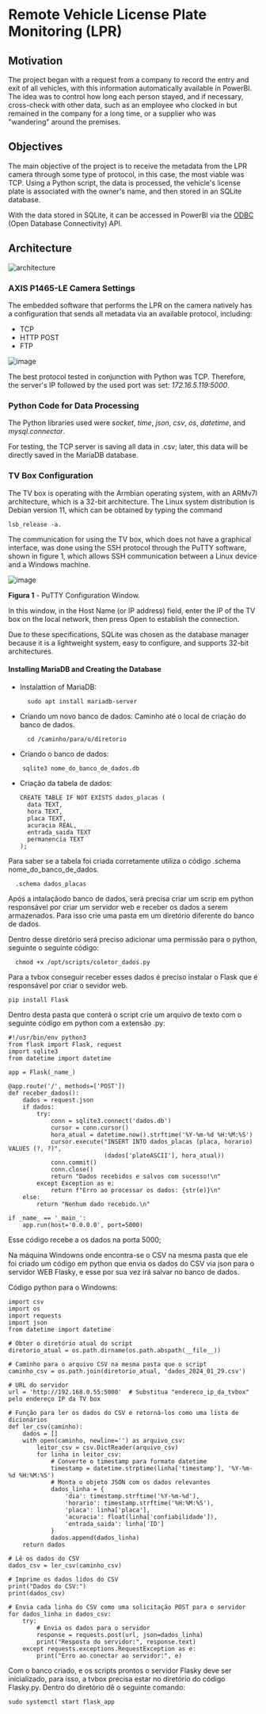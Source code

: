 # Remote Vehicle License Plate Monitoring (LPR)

## Motivation
The project began with a request from a company to record the entry and exit of all vehicles, with this information automatically available in PowerBI. The idea was to control how long each person stayed, and if necessary, cross-check with other data, such as an employee who clocked in but remained in the company for a long time, or a supplier who was "wandering" around the premises.

## Objectives
The main objective of the project is to receive the metadata from the LPR camera through some type of protocol, in this case, the most viable was TCP. Using a Python script, the data is processed, the vehicle's license plate is associated with the owner's name, and then stored in an SQLite database.

With the data stored in SQLite, it can be accessed in PowerBI via the [ODBC](https://en.wikipedia.org/wiki/Open_Database_Connectivity) (Open Database Connectivity) API.

## Architecture

![architecture](https://github.com/johnbarbosas/LPR/assets/89945583/b82b8857-0f06-47ee-9559-cbfb570cfa07)

### AXIS P1465-LE Camera Settings
The embedded software that performs the LPR on the camera natively has a configuration that sends all metadata via an available protocol, including:
- TCP
- HTTP POST
- FTP

![image](https://github.com/johnbarbosas/LPR/assets/89945583/5a0809d6-2d7b-4578-b97f-b8166bdb56b4)

The best protocol tested in conjunction with Python was TCP. Therefore, the server's IP followed by the used port was set: *172.16.5.119:5000*.

### Python Code for Data Processing
The Python libraries used were *socket*, *time*, *json*, *csv*, *os*, *datetime*, and *mysql.connector*.

For testing, the TCP server is saving all data in .csv; later, this data will be directly saved in the MariaDB database.

### TV Box Configuration
The TV box is operating with the Armbian operating system, with an ARMv7l architecture, which is a 32-bit architecture. The Linux system distribution is Debian version 11, which can be obtained by typing the command
```
lsb_release -a.
```

The communication for using the TV box, which does not have a graphical interface, was done using the SSH protocol through the PuTTY software, shown in figure 1, which allows SSH communication between a Linux device and a Windows machine.


![image](https://github.com/johnbarbosas/LPR/assets/115493461/76bdb8a6-e793-4fc0-b32e-b43768e29498)

**Figura 1** - PuTTY Configuration Window.

In this window, in the Host Name (or IP address) field, enter the IP of the TV box on the local network, then press Open to establish the connection.

Due to these specifications, SQLite was chosen as the database manager because it is a lightweight system, easy to configure, and supports 32-bit architectures.

#### Installing MariaDB and Creating the Database
- Instalattion of MariaDB:
  ```
    sudo apt install mariadb-server

- Criando um novo banco de dados: Caminho até o local de criação do banco de dados.
  ```
    cd /caminho/para/o/diretorio

- Criando o banco de dados: 
```
    sqlite3 nome_do_banco_de_dados.db
```

- Criação da tabela de dados:
  ```
  CREATE TABLE IF NOT EXISTS dados_placas (
    data TEXT,
    hora TEXT,
    placa TEXT,
    acuracia REAL,
    entrada_saida TEXT
    permanencia TEXT
  );
Para saber se a tabela foi criada corretamente utiliza o código .schema nome_do_banco_de_dados.
```
  .schema dados_placas
```
Após a intalaçãodo banco de dados, será precisa criar um scrip em python responsável por criar um servidor web e receber os dados a serem armazenados. Para isso crie uma pasta em um diretório diferente do banco de dados.

Dentro desse diretório será preciso adicionar uma permissão para o python, seguinte o seguinte código:
```
  chmod +x /opt/scripts/coletor_dados.py
  ```

Para a tvbox conseguir receber esses dados é preciso instalar o Flask que é responsável por criar o sevidor web. 
  
    pip install Flask

Dentro desta pasta que conterá o script crie um arquivo de texto com o seguinte código em python com a extensão .py:
```
#!/usr/bin/env python3
from flask import Flask, request
import sqlite3
from datetime import datetime

app = Flask(_name_)

@app.route('/', methods=['POST'])
def receber_dados():
    dados = request.json
    if dados:
        try:
            conn = sqlite3.connect('dados.db')
            cursor = conn.cursor()
            hora_atual = datetime.now().strftime('%Y-%m-%d %H:%M:%S')
            cursor.execute("INSERT INTO dados_placas (placa, horario) VALUES (?, ?)",
                           (dados['plateASCII'], hora_atual))
            conn.commit()
            conn.close()
            return "Dados recebidos e salvos com sucesso!\n"
        except Exception as e:
            return f"Erro ao processar os dados: {str(e)}\n"
    else:
        return "Nenhum dado recebido.\n"

if _name_ == '_main_':
    app.run(host='0.0.0.0', port=5000)
```
Esse código recebe a os dados na porta 5000;

Na máquina Windowns onde encontra-se o CSV na mesma pasta que ele foi criado um código em python que envia os dados do CSV via json para o servidor WEB Flasky, e esse por sua vez irá salvar no banco de dados.

Código python para o Windowns:
```
import csv
import os
import requests
import json
from datetime import datetime

# Obter o diretório atual do script
diretorio_atual = os.path.dirname(os.path.abspath(__file__))

# Caminho para o arquivo CSV na mesma pasta que o script
caminho_csv = os.path.join(diretorio_atual, 'dados_2024_01_29.csv')

# URL do servidor
url = 'http://192.168.0.55:5000'  # Substitua "endereco_ip_da_tvbox" pelo endereço IP da TV box

# Função para ler os dados do CSV e retorná-los como uma lista de dicionários
def ler_csv(caminho):
    dados = []
    with open(caminho, newline='') as arquivo_csv:
        leitor_csv = csv.DictReader(arquivo_csv)
        for linha in leitor_csv:
            # Converte o timestamp para formato datetime
            timestamp = datetime.strptime(linha['timestamp'], '%Y-%m-%d %H:%M:%S')
            # Monta o objeto JSON com os dados relevantes
            dados_linha = {
                'dia': timestamp.strftime('%Y-%m-%d'),
                'horario': timestamp.strftime('%H:%M:%S'),
                'placa': linha['placa'],
                'acuracia': float(linha['confiabilidade']),
                'entrada_saida': linha['ID']
            }
            dados.append(dados_linha)
    return dados

# Lê os dados do CSV
dados_csv = ler_csv(caminho_csv)

# Imprime os dados lidos do CSV
print("Dados do CSV:")
print(dados_csv)

# Envia cada linha do CSV como uma solicitação POST para o servidor
for dados_linha in dados_csv:
    try:
        # Envia os dados para o servidor
        response = requests.post(url, json=dados_linha)
        print("Resposta do servidor:", response.text)
    except requests.exceptions.RequestException as e:
        print("Erro ao conectar ao servidor:", e)
```

Com o banco criado, e os scripts prontos o servidor Flasky deve ser inicializado, para isso, a tvbox precisa estar no diretório do código Flasky.py. Dentro do diretório dê o seguinte comando:

```
sudo systemctl start flask_app
```
